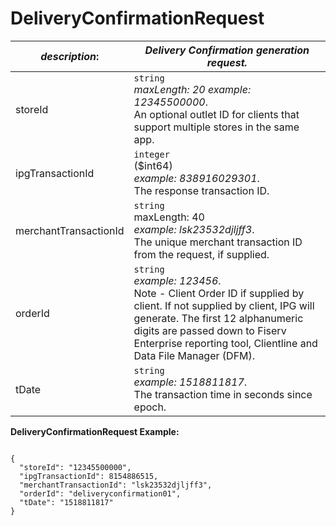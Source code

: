 
# DeliveryConfirmationRequest

| *description*:   | *Delivery Confirmation generation request.*|
|----|----|
| storeId |    ``` string ```  <br/>  *maxLength: 20  example: 12345500000*.  <br/> An optional outlet ID for clients that support multiple stores in the same app.|
| ipgTransactionId |    ``` integer ```  <br/> ($int64)  <br/>  *example: 838916029301*.  <br/> The response transaction ID.|
| merchantTransactionId |    ``` string ```   <br/>  maxLength: 40  <br/> *example: lsk23532djljff3*. <br/>  The unique merchant transaction ID from the request, if supplied.|
| orderId |    ``` string ```  <br/>  *example: 123456*.  <br/> Note - Client Order ID if supplied by client. If not supplied by client, IPG will generate. The first 12 alphanumeric digits are passed down to Fiserv Enterprise reporting tool, Clientline and Data File Manager (DFM).|
| tDate | ``` string ```  <br/>  *example: 1518811817*. <br/>  The transaction time in seconds since epoch.|     

**DeliveryConfirmationRequest Example:**

```{r}

{
  "storeId": "12345500000",
  "ipgTransactionId": 8154886515,
  "merchantTransactionId": "lsk23532djljff3",
  "orderId": "deliveryconfirmation01",
  "tDate": "1518811817"
}
```
